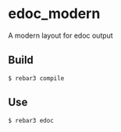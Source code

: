 edoc_modern
=====

A modern layout for edoc output

Build
-----

    $ rebar3 compile

Use
---

    $ rebar3 edoc